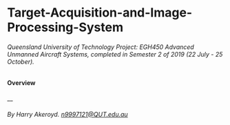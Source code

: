 # Target-Acquisition-and-Image-Processing-System
###### Queensland University of Technology Project: EGH450 Advanced Unmanned Aircraft Systems, completed in Semester 2 of 2019 (22 July - 25 October).

#### Overview

__
###### By Harry Akeroyd. n9997121@QUT.edu.au
